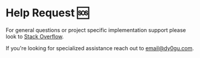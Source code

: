 # Help Request 🆘

For general questions or project specific implementation support please look to [Stack Overflow](https://stackoverflow.com).

If you're looking for specialized assistance reach out to [email@dy0gu.com](mailto:email@dy0gu.com).
